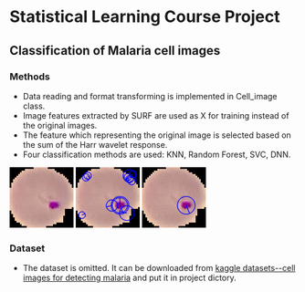 # Statistical Learning Course Project 

## Classification of Malaria cell images

### Methods

* Data reading and format transforming is implemented in Cell_image class.
* Image features extracted by SURF are used as X for training instead of the original images.
* The feature which representing the original image is selected based on the sum of the Harr wavelet response.
* Four classification methods are used: KNN, Random Forest, SVC, DNN.

![original image](pics/feature/f.png 'infected cell')
![features detected by SURF](pics/feature/allfeature_f.png 'features detected by SURF')
![key feature after selection](pics/feature/onefeature_f.png 'key feature after selection')

### Dataset

* The dataset is omitted. It can be downloaded from [kaggle datasets--cell images for detecting malaria](https://www.kaggle.com/iarunava/cell-images-for-detecting-malaria) and put it in project dictory. 
